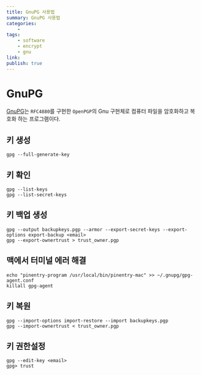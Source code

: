 ```yaml
---
title: GnuPG 사용법
summary: GnuPG 사용법
categories:
    - 
tags:
    - software
    - encrypt
    - gnu
link: 
publish: true
---
```


# GnuPG

[GnuPG](https://www.gnupg.org)는 `RFC4880`를 구현한 `OpenPGP`의 Gnu 구현체로 컴퓨터 파일을 암호화하고 복호화 하는 프로그램이다.

## 키 생성

```shell
gpg --full-generate-key
```

## 키 확인

```shell
gpg --list-keys
gpg --list-secret-keys
```

## 키 백업 생성

```shell
gpg --output backupkeys.pgp --armor --export-secret-keys --export-options export-backup <email>
gpg --export-ownertrust > trust_owner.pgp
```

## 맥에서 터미널 에러 해결

```shell
echo "pinentry-program /usr/local/bin/pinentry-mac" >> ~/.gnupg/gpg-agent.conf
killall gpg-agent
```

## 키 복원

```shell
gpg --import-options import-restore --import backupkeys.pgp
gpg --import-ownertrust < trust_owner.pgp
```

## 키 권한설정

```shell
gpg --edit-key <email>
gpg> trust
```
